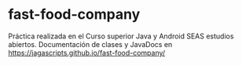 # fast-food-company
Práctica realizada en el Curso superior Java y Android SEAS estudios abiertos.
Documentación de clases y JavaDocs en https://jagascripts.github.io/fast-food-company/
